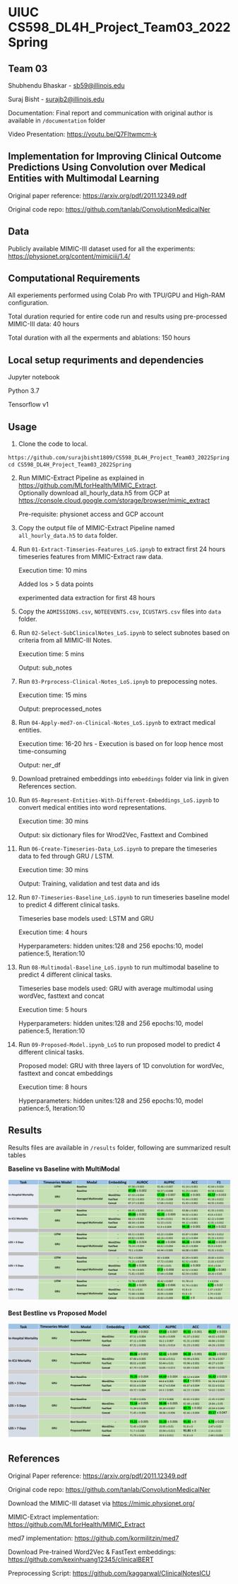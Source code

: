 # UIUC CS598_DL4H_Project_Team03_2022Spring

## Team 03
Shubhendu Bhaskar - sb59@illinois.edu

Suraj Bisht - surajb2@illinois.edu

Documentation: Final report and communication with original author is available in ``/documentation`` folder

Video Presentation: https://youtu.be/Q7Fltwmcm-k

## Implementation for Improving Clinical Outcome Predictions Using Convolution over Medical Entities with Multimodal Learning
Original paper reference: https://arxiv.org/pdf/2011.12349.pdf

Original code repo:  https://github.com/tanlab/ConvolutionMedicalNer

## Data
Publicly available MIMIC-III dataset used for all the experiments: https://physionet.org/content/mimiciii/1.4/ 


## Computational Requirements
All experiements performed using Colab Pro with TPU/GPU and High-RAM configuration.

Total duration requried for entire code run and results using pre-processed MIMIC-III data: 40 hours

Total duration with all the experments and ablations: 150 hours

## Local setup requriments and dependencies
Jupyter notebook

Python 3.7

Tensorflow v1

## Usage

1. Clone the code to local.   
```
https://github.com/surajbisht1809/CS598_DL4H_Project_Team03_2022Spring.git
cd CS598_DL4H_Project_Team03_2022Spring
```
2. Run MIMIC-Extract Pipeline as explained in https://github.com/MLforHealth/MIMIC_Extract.   
   Optionally download all_hourly_data.h5 from GCP at https://console.cloud.google.com/storage/browser/mimic_extract
   
      Pre-requisite: physionet access and GCP account

3. Copy the output file of MIMIC-Extract Pipeline named `all_hourly_data.h5` to `data` folder.

4. Run `01-Extract-Timseries-Features_LoS.ipnyb` to extract first 24 hours timeseries features from MIMIC-Extract raw data.
   
      Execution time: 10 mins
   
      Added los > 5 data points
   
   experimented data extraction for first 48 hours

5. Copy the `ADMISSIONS.csv`, `NOTEEVENTS.csv`, `ICUSTAYS.csv` files into `data` folder. 

6. Run `02-Select-SubClinicalNotes_LoS.ipynb` to select subnotes based on criteria from all MIMIC-III Notes.
   
   Execution time: 5 mins
   
   Output: sub_notes

7. Run `03-Prprocess-Clinical-Notes_LoS.ipnyb` to prepocessing notes.

   Execution time: 15 mins
   
   Output:  preprocessed_notes

8. Run `04-Apply-med7-on-Clinical-Notes_LoS.ipynb` to extract medical entities.

   Execution time: 16-20 hrs - Execution is based on for loop hence most time-consuming
   
   Output:  ner_df

9. Download pretrained embeddings into `embeddings` folder via link in given References section.

10. Run `05-Represent-Entities-With-Different-Embeddings_LoS.ipynb` to convert medical entities into word representations.

      Execution time: 30 mins
   
      Output:  six dictionary files for Wrod2Vec, Fasttext and Combined

11. Run `06-Create-Timeseries-Data_LoS.ipynb` to prepare the timeseries data to fed through GRU / LSTM.

      Execution time: 30 mins
   
      Output:  Training, validation and test data and ids

12. Run `07-Timeseries-Baseline_LoS.ipynb` to run timeseries baseline model to predict 4 different clinical tasks.

    Timeseries base models used: LSTM and GRU
    
    Execution time: 4 hours
    
    Hyperparameters: hidden unites:128 and 256 epochs:10, model patience:5, Iteration:10

13. Run `08-Multimodal-Baseline_LoS.ipynb` to run multimodal baseline to predict 4 different clinical tasks.

    Timeseries base models used: GRU with average multimodal using wordVec, fasttext and concat
    
    Execution time: 5 hours
    
    Hyperparameters: hidden unites:128 and 256 epochs:10, model patience:5, Iteration:10
    
14. Run `09-Proposed-Model.ipynb_LoS` to run proposed model to predict 4 different clinical tasks.

    Proposed model: GRU with three layers of 1D convolution for wordVec, fasttext and concat embeddings 
    
    Execution time: 8 hours
    
    Hyperparameters: hidden unites:128 and 256 epochs:10, model patience:5, Iteration:10

## Results
Results files are available in ``/results`` folder, following are summarized result tables

**Baseline vs Baseline with MultiModal**

![Alt text](/results/images/Baseline.png "Baseline Models")

**Best Bestline vs Proposed Model**

![Alt text](/results/images/Proposed.png "Proposed Model")

## References

Original Paper reference: https://arxiv.org/pdf/2011.12349.pdf

Original code repo:  https://github.com/tanlab/ConvolutionMedicalNer

Download the MIMIC-III dataset via https://mimic.physionet.org/

MIMIC-Extract implementation: https://github.com/MLforHealth/MIMIC_Extract

med7 implementation: https://github.com/kormilitzin/med7

Download Pre-trained Word2Vec & FastText embeddings: https://github.com/kexinhuang12345/clinicalBERT

Preprocessing Script: https://github.com/kaggarwal/ClinicalNotesICU
